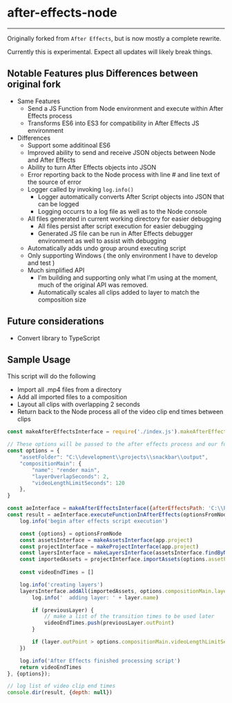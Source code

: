 # after-effects-node
___

Originally forked from `After Effects`, but is now mostly a complete rewrite.

Currently this is experimental.  Expect all updates will likely break things.

## Notable Features plus Differences between original fork

* Same Features
    * Send a JS Function from Node environment and execute within After Effects process
    * Transforms ES6 into ES3 for compatibility in After Effects JS environment
* Differences
    * Support some additinoal ES6
    * Improved ability to send and receive JSON objects between Node and After Effects
    * Ability to turn After Effects objects into JSON
    * Error reporting back to the Node process with line # and line text of the source of error
    * Logger called by invoking `log.info()`
        * Logger automatically converts After Script objects into JSON that can be logged
        * Logging occurrs to a log file as well as to the Node console
    * All files generated in current working directory for easier debugging
        * All files persist after script execution for easier debugging
        * Generated JS file can be run in After Effects debugger environment as well to assist with debugging
    * Automatically adds undo group around executing script
    * Only supporting Windows ( the only environment I have to develop and test )
    * Much simplified API
        * I'm building and supporting only what I'm using at the moment, much of the original API was removed.
        * Automatically scales all clips added to layer to match the composition size

## Future considerations

* Convert library to TypeScript

## Sample Usage
This script will do the following
* Import all .mp4 files from a directory
* Add all imported files to a composition
* Layout all clips with overlapping 2 seconds
* Return back to the Node process all of the video clip end times between clips

```javascript
const makeAfterEffectsInterface = require('./index.js').makeAfterEffectsInterface

// These options will be passed to the after effects process and our function will receive them as a paramter to the function
const options = {
    "assetFolder": "C:\\development\\projects\\snackbar\\output",
    "compositionMain": {
        "name": "render main",
        "layerOverlapSeconds": 2,
        "videoLengthLimitSeconds": 120
    },
}

const aeInterface = makeAfterEffectsInterface({afterEffectsPath: 'C:\\Program Files\\Adobe\\Adobe After Effects CC 2019'})
const result = aeInterface.executeFunctionInAfterEffects(optionsFromNode => {
    log.info('begin after effects script execution')

    const {options} = optionsFromNode
    const assetsInterface = makeAssetsInterface(app.project)
    const projectInterface = makeProjectInterface(app.project)
    const layersInterface = makeLayersInterface(assetsInterface.findByName(options.compositionMain.name))
    const importedAssets = projectInterface.importAssets(options.assetFolder, '*.mp4')
    
    const videoEndTimes = []

    log.info('creating layers')
    layersInterface.addAll(importedAssets, options.compositionMain.layerOverlapSeconds, (layer, previousLayer) => {
        log.info('  adding layer: ' + layer.name)

        if (previousLayer) {
            // make a list of the transition times to be used later
            videoEndTimes.push(previousLayer.outPoint)
        }

        if (layer.outPoint > options.compositionMain.videoLengthLimitSeconds) return true // don't add anymore beyond time limit
    })

    log.info('After Effects finished processing script')
    return videoEndTimes
}, {options});

// log list of video clip end times
console.dir(result, {depth: null})
```